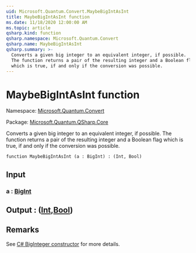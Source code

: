 ```yaml
---
uid: Microsoft.Quantum.Convert.MaybeBigIntAsInt
title: MaybeBigIntAsInt function
ms.date: 11/18/2020 12:00:00 AM
ms.topic: article
qsharp.kind: function
qsharp.namespace: Microsoft.Quantum.Convert
qsharp.name: MaybeBigIntAsInt
qsharp.summary: >-
  Converts a given big integer to an equivalent integer, if possible.
  The function returns a pair of the resulting integer and a Boolean flag
  which is true, if and only if the conversion was possible.
---
```


# MaybeBigIntAsInt function

Namespace: [Microsoft.Quantum.Convert](xref:Microsoft.Quantum.Convert)

Package: [Microsoft.Quantum.QSharp.Core](https://nuget.org/packages/Microsoft.Quantum.QSharp.Core)


Converts a given big integer to an equivalent integer, if possible.The function returns a pair of the resulting integer and a Boolean flagwhich is true, if and only if the conversion was possible.

```qsharp
function MaybeBigIntAsInt (a : BigInt) : (Int, Bool)
```


## Input

### a : [BigInt](xref:microsoft.quantum.lang-ref.bigint)





## Output : ([Int](xref:microsoft.quantum.lang-ref.int),[Bool](xref:microsoft.quantum.lang-ref.bool))



## Remarks

See [C# BigInteger constructor](https://docs.microsoft.com/dotnet/api/system.numerics.biginteger.-ctor?view=netframework-4.7.2#System_Numerics_BigInteger__ctor_System_Int64_) for more details.